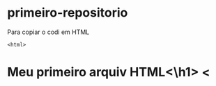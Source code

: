 # primeiro-repositorio

Para  copiar o codi em HTML
```
<html>
```
<h1>Meu primeiro arquiv  HTML<\h1>
<
